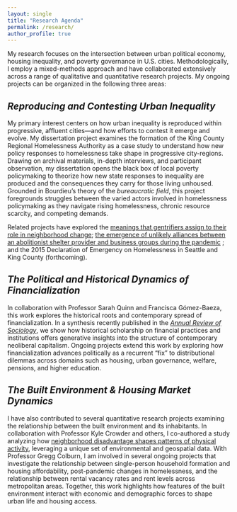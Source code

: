 ```yaml
---
layout: single
title: "Research Agenda"
permalink: /research/
author_profile: true
---
```


My research focuses on the intersection between urban political economy, housing inequality, and poverty governance in U.S. cities. Methodologically, I employ a mixed-methods approach and have collaborated extensively across a range of qualitative and quantitative research projects. My ongoing projects can be organized in the following three areas: 
## *Reproducing and Contesting Urban Inequality*
My primary interest centers on how urban inequality is reproduced within progressive, affluent cities—and how efforts to contest it emerge and evolve. My dissertation project examines the formation of the King County Regional Homelessness Authority as a case study to understand how new policy responses to homelessness take shape in progressive city-regions. Drawing on archival materials, in-depth interviews, and participant observation, my dissertation opens the black box of local poverty policymaking to theorize how new state responses to inequality are produced and the consequences they carry for those living unhoused. Grounded in Bourdieu’s theory of the *bureaucratic field*, this project foregrounds struggles between the varied actors involved in homelessness policymaking as they navigate rising homelessness, chronic resource scarcity, and competing demands. <br>

Related projects have explored the [meanings that gentrifiers assign to their role in neighborhood change](https://link.springer.com/article/10.1057/s41290-021-00149-8); [the emergence of unlikely alliances between an abolitionist shelter provider and business groups during the pandemic](https://journals.sagepub.com/doi/10.1177/15356841221140078) ; and the 2015 Declaration of Emergency on Homelessness in Seattle and King County (forthcoming). 
## *The Political and Historical Dynamics of Financialization*
In collaboration with Professor Sarah Quinn and Francisca Gómez-Baeza, this work explores the historical roots and contemporary spread of financialization. In a synthesis recently published in the [*Annual Review of Sociology*](https://www.annualreviews.org/content/journals/10.1146/annurev-soc-031021-105657), we show how historical scholarship on financial practices and institutions offers generative insights into the structure of contemporary neoliberal capitalism. Ongoing projects extend this work by exploring how financialization advances politically as a recurrent “fix” to distributional dilemmas across domains such as housing, urban governance, welfare, pensions, and higher education. 
## *The Built Environment & Housing Market Dynamics*
I have also contributed to several quantitative research projects examining the relationship between the built environment and its inhabitants. In collaboration with Professor Kyle Crowder and others, I co-authored a study analyzing how [neighborhood disadvantage shapes patterns of physical activity](https://www.mdpi.com/1815874), leveraging a unique set of environmental and geospatial data. With Professor Gregg Colburn, I am involved in several ongoing projects that investigate the relationship between single-person household formation and housing affordability, post-pandemic changes in homelessness, and the relationship between rental vacancy rates and rent levels across metropolitan areas. Together, this work highlights how features of the built environment interact with economic and demographic forces to shape urban life and housing access.
